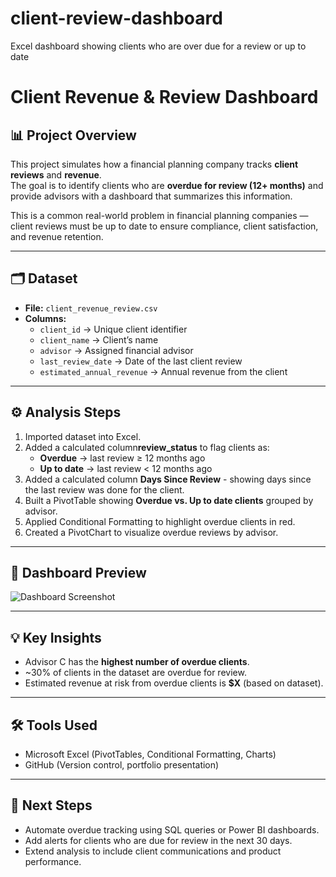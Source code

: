 # client-review-dashboard
Excel dashboard showing clients who are over due for a review or up to date 
# Client Revenue & Review Dashboard

## 📊 Project Overview
This project simulates how a financial planning company tracks **client reviews** and **revenue**.  
The goal is to identify clients who are **overdue for review (12+ months)** and provide advisors with a dashboard that summarizes this information.

This is a common real-world problem in financial planning companies — client reviews must be up to date to ensure compliance, client satisfaction, and revenue retention.

---

## 🗂️ Dataset
- **File:** `client_revenue_review.csv`
- **Columns:**
  - `client_id` → Unique client identifier
  - `client_name` → Client’s name
  - `advisor` → Assigned financial advisor
  - `last_review_date` → Date of the last client review
  - `estimated_annual_revenue` → Annual revenue from the client

---

## ⚙️ Analysis Steps
1. Imported dataset into Excel.  
2. Added a calculated column**review_status** to flag clients as:
   - **Overdue** → last review ≥ 12 months ago  
   - **Up to date** → last review < 12 months ago
3. Added a calculated column **Days Since Review** - showing days since the last review was done for the client.
4. Built a PivotTable showing **Overdue vs. Up to date clients** grouped by advisor.  
5. Applied Conditional Formatting to highlight overdue clients in red.  
6. Created a PivotChart to visualize overdue reviews by advisor.

---

## 📸 Dashboard Preview

![Dashboard Screenshot](<img width="713" height="402" alt="image" src="https://github.com/user-attachments/assets/5deb390b-170a-4f5d-837c-19eefd1afe3e" />)

---

## 💡 Key Insights
- Advisor C has the **highest number of overdue clients**.  
- ~30% of clients in the dataset are overdue for review.  
- Estimated revenue at risk from overdue clients is **$X** (based on dataset).  

---

## 🛠️ Tools Used
- Microsoft Excel (PivotTables, Conditional Formatting, Charts)  
- GitHub (Version control, portfolio presentation)  

---

## 🚀 Next Steps
- Automate overdue tracking using SQL queries or Power BI dashboards.  
- Add alerts for clients who are due for review in the next 30 days.  
- Extend analysis to include client communications and product performance.

